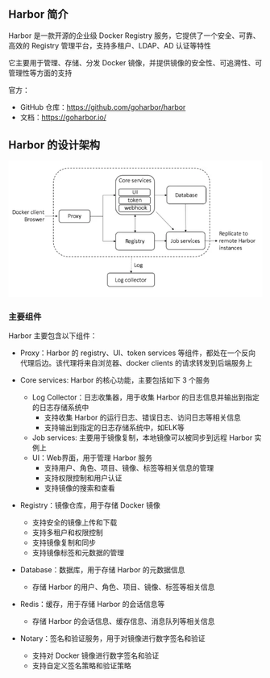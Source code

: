 ## Harbor 简介

Harbor 是一款开源的企业级 Docker Registry 服务，它提供了一个安全、可靠、高效的 Registry 管理平台，支持多租户、LDAP、AD 认证等特性

它主要用于管理、存储、分发 Docker 镜像，并提供镜像的安全性、可追溯性、可管理性等方面的支持

官方：

- GitHub 仓库：<https://github.com/goharbor/harbor>
- 文档：<https://goharbor.io/>

## Harbor 的设计架构

![docker-harbor-arch](.assets/Harbor简介/docker_harbor_arch.png)

### 主要组件

Harbor 主要包含以下组件：

- Proxy：Harbor 的 registry、UI、token services 等组件，都处在一个反向代理后边。该代理将来自浏览器、docker clients 的请求转发到后端服务上
- Core services: Harbor 的核心功能，主要包括如下 3 个服务
  - Log Collector：日志收集器，用于收集 Harbor 的日志信息并输出到指定的日志存储系统中
    - 支持收集 Harbor 的运行日志、错误日志、访问日志等相关信息
    - 支持输出到指定的日志存储系统中，如ELK等
  - Job services: 主要用于镜像复制，本地镜像可以被同步到远程 Harbor 实例上
  - UI：Web界面，用于管理 Harbor 服务
    - 支持用户、角色、项目、镜像、标签等相关信息的管理
    - 支持权限控制和用户认证
    - 支持镜像的搜索和查看

- Registry：镜像仓库，用于存储 Docker 镜像
  - 支持安全的镜像上传和下载
  - 支持多租户和权限控制
  - 支持镜像复制和同步
  - 支持镜像标签和元数据的管理
- Database：数据库，用于存储 Harbor 的元数据信息
  - 存储 Harbor 的用户、角色、项目、镜像、标签等相关信息
- Redis：缓存，用于存储 Harbor 的会话信息等
  - 存储 Harbor 的会话信息、缓存信息、消息队列等相关信息
- Notary：签名和验证服务，用于对镜像进行数字签名和验证
  - 支持对 Docker 镜像进行数字签名和验证
  - 支持自定义签名策略和验证策略

